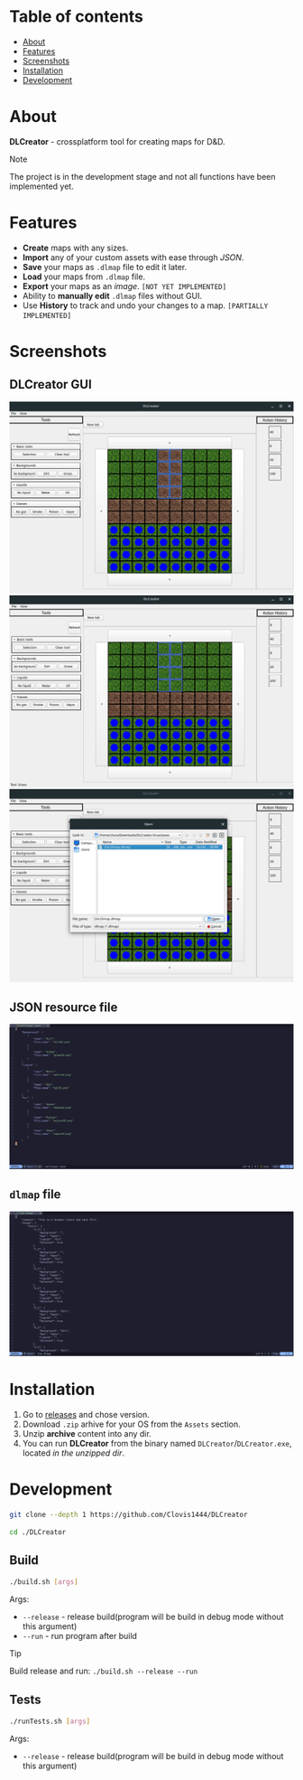 # Table of contents

- [About](#about)
- [Features](#features)
- [Screenshots](#screenshots)
- [Installation](#installation)
- [Development](#development)

# About

**DLCreator** - crossplatform tool for creating maps for D&D.

> [!NOTE]
> The project is in the development stage and not all functions have been implemented yet.

# Features

- **Create** maps with any sizes.
- **Import** any of your custom assets with ease through _JSON_.
- **Save** your maps as `.dlmap` file to edit it later.
- **Load** your maps from `.dlmap` file.
- **Export** your maps as an _image_. `[NOT YET IMPLEMENTED]`
- Ability to **manually edit** `.dlmap` files without GUI.
- Use **History** to track and undo your changes to a map. `[PARTIALLY IMPLEMENTED]`

# Screenshots

## **DLCreator GUI**

![](screenshots/screenshot1.png)
![](screenshots/screenshot2.png)
![](screenshots/screenshot3.png)

## **JSON resource file**

![](screenshots/resource_file.png)

## **`dlmap` file**

![](screenshots/dlmap.png)

# Installation

1. Go to [releases](https://github.com/Clovis1444/DLCreator/releases) and chose version.
2. Download `.zip` arhive for your OS from the `Assets` section.
3. Unzip **archive** content into any dir.
4. You can run **DLCreator** from the binary named `DLCreator`/`DLCreator.exe`, located _in the unzipped dir_.

# Development

```sh
git clone --depth 1 https://github.com/Clovis1444/DLCreator
```

```sh
cd ./DLCreator
```

## Build

```sh
./build.sh [args]
```

Args:

- `--release` - release build(program will be build in debug mode without this argument)
- `--run` - run program after build

> [!TIP]
> Build release and run: `./build.sh --release --run`

## Tests

```sh
./runTests.sh [args]
```

Args:

- `--release` - release build(program will be build in debug mode without this argument)

